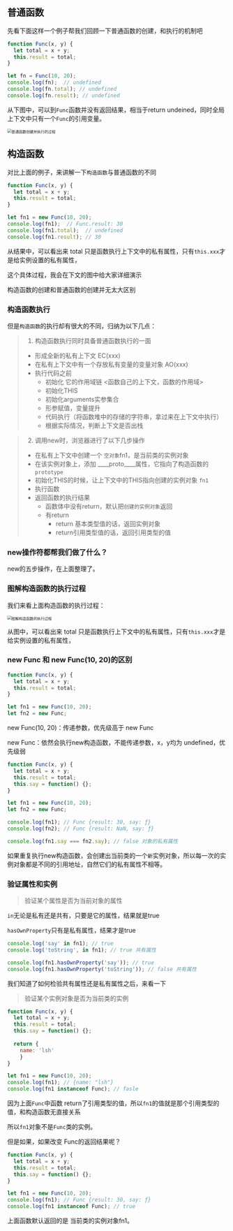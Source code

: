 ## 普通函数

先看下面这样一个例子帮我们回顾一下普通函数的创建，和执行的机制吧

```js
function Func(x, y) {
  let total = x + y;
  this.result = total;
}

let fn = Func(10, 20);
console.log(fn);  // undefined
console.log(fn.total); // undefined
console.log(fn.result); // undefined
```

从下图中，可以到`Func`函数并没有返回结果，相当于return undeined，同时全局上下文中只有一个`Func`的引用变量。

<img src="https://tva1.sinaimg.cn/large/007S8ZIlly1gi6irte77sj30u00v4117.jpg" alt="普通函数创建并执行的过程" style="zoom:60%;" />

## 构造函数

对比上面的例子，来讲解一下`构造函数`与普通函数的不同

```js
function Func(x, y) {
  let total = x + y;
  this.result = total;
}

let fn1 = new Func(10, 20);
console.log(fn1);  // Func.result: 30
console.log(fn1.total);  // undefined
console.log(fn1.result); // 30 
```

从结果中，可以看出来 total 只是函数执行上下文中的私有属性，只有`this.xxx`才是给实例设置的私有属性，

这个具体过程，我会在下文的图中给大家详细演示



构造函数的创建和普通函数的创建并无太大区别

### 构造函数执行

但是`构造函数`的执行却有很大的不同，归纳为以下几点：

> 1. 构造函数执行同时具备普通函数执行的一面
>
> - 形成全新的私有上下文 EC(xxx)
> - 在私有上下文中有一个存放私有变量的变量对象 AO(xxx)
> - 执行代码之前
>   - 初始化 它的作用域链 <函数自己的上下文，函数的作用域>
>   - 初始化THIS
>   - 初始化arguments实参集合
>   - 形参赋值，变量提升
>   - 代码执行（将函数堆中的存储的字符串，拿过来在上下文中执行）
>   - 根据实际情况，判断上下文是否出栈

> 2. 调用new时，浏览器进行了以下几步操作
>
> - 在私有上下文中创建一个 `空对象`fn1，是当前类的实例对象
> - 在该实例对象上，添加 ____proto____属性，它指向了构造函数的`prototype`
> - 初始化THIS的时候，让上下文中的THIS指向创建的实例对象 `fn1`
> - 执行函数
> - 返回函数的执行结果
>   - 函数体中没有return，默认把`创建的实例对象`返回
>   - 有return
>     - return 基本类型值的话，返回实例对象
>     - return引用类型值的话，返回引用类型的值

### new操作符都帮我们做了什么？

new的五步操作，在上面整理了。

### 图解构造函数的执行过程

我们来看上面构造函数的执行过程：

<img src="/Users/liangshuhao/Library/Application Support/typora-user-images/image-20200828145540726.png" alt="图解构造函数的执行过程" style="zoom:60%;" />

从图中，可以看出来 total 只是函数执行上下文中的私有属性，只有`this.xxx`才是给实例设置的私有属性，

### new Func 和 new Func(10, 20)的区别

```js
function Func(x, y) {
  let total = x + y;
  this.result = total;
}

let fn1 = new Func(10, 20);
let fn2 = new Func;
```

new Func(10, 20)：传递参数，优先级高于 new Func

new Func：依然会执行new构造函数，不能传递参数，x，y均为 undefined，优先级弱

```js
function Func(x, y) {
  let total = x + y;
  this.result = total;
  this.say = function() {};
}

let fn1 = new Func(10, 20);
let fn2 = new Func;

console.log(fn1); // Func {result: 30, say: ƒ}
console.log(fn2); // Func {result: NaN, say: ƒ}

console.log(fn1.say === fn2.say); // false 对象的私有属性
```

如果重复执行new构造函数，会创建出当前类的一个`新`实例对象，所以每一次的实例对象都是不同的引用地址，自然它们的私有属性不相等。

### 验证属性和实例

> 验证某个属性是否为当前对象的属性

`in`无论是私有还是共有，只要是它的属性，结果就是true

`hasOwnProperty`只有是私有属性，结果才是true

```js
console.log('say' in fn1); // true
console.log('toString', in fn1); // true 共有属性
```

```js
console.log(fn1.hasOwnProperty('say')); // true
console.log(fn1.hasOwnProperty('toString')); // false 共有属性
```

我们知道了如何检验共有属性还是私有属性之后，来看一下

> 验证某个实例对象是否为当前类的实例

```js
function Func(x, y) {
  let total = x + y;
  this.result = total;
  this.say = function() {};
  
  return {
    name: 'lsh'
	}
}

let fn1 = new Func(10, 20);
console.log(fn1); // {name: "lsh"}
console.log(fn1 instanceof Func); // fasle
```

因为上面`Func`中函数 return了引用类型的值，所以`fn1`的值就是那个引用类型的值，和构造函数无直接关系

所以`fn1`对象不是`Func`类的实例。



但是如果，如果改变 Func的返回结果呢？

```js
function Func(x, y) {
  let total = x + y;
  this.result = total;
  this.say = function() {};
}

let fn1 = new Func(10, 20);
console.log(fn1); // Func {result: 30, say: ƒ}
console.log(fn1 instanceof Func); // true
```

上面函数默认返回的是 当前类的实例对象fn1。